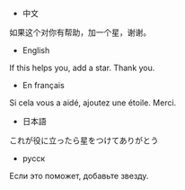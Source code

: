 - 中文

如果这个对你有帮助，加一个星，谢谢。
- English

If this helps you, add a star. Thank you.
- En français

Si cela vous a aidé, ajoutez une étoile. Merci.
- 日本語

これが役に立ったら星をつけてありがとう
- русск

Если это поможет, добавьте звезду.
